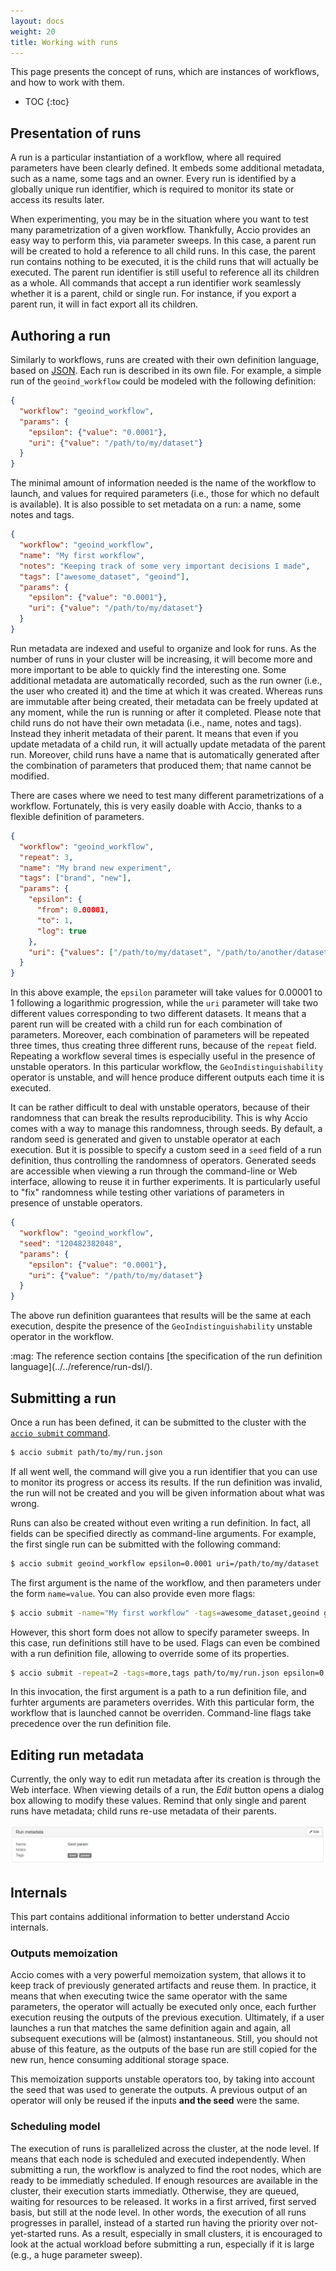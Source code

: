 ```yaml
---
layout: docs
weight: 20
title: Working with runs
---
```


This page presents the concept of runs, which are instances of workflows, and how to work with them.

* TOC
{:toc}

## Presentation of runs
A run is a particular instantiation of a workflow, where all required parameters have been clearly defined.
It embeds some additional metadata, such as a name, some tags and an owner.
Every run is identified by a globally unique run identifier, which is required to monitor its state or access its results later.

When experimenting, you may be in the situation where you want to test many parametrization of a given workflow.
Thankfully, Accio provides an easy way to perform this, via parameter sweeps.
In this case, a parent run will be created to hold a reference to all child runs.
In this case, the parent run contains nothing to be executed, it is the child runs that will actually be executed.
The parent run identifier is still useful to reference all its children as a whole.
All commands that accept a run identifier work seamlessly whether it is a parent, child or single run.
For instance, if you export a parent run, it will in fact export all its children.

## Authoring a run
Similarly to workflows, runs are created with their own definition language, based on [JSON](https://en.wikipedia.org/wiki/JSON).
Each run is described in its own file.
For example, a simple run of the `geoind_workflow` could be modeled with the following definition:

```json
{
  "workflow": "geoind_workflow",
  "params": {
    "epsilon": {"value": "0.0001"},
    "uri": {"value": "/path/to/my/dataset"}
  }
}
```

The minimal amount of information needed is the name of the workflow to launch, and values for required parameters (i.e., those for which no default is available).
It is also possible to set metadata on a run: a name, some notes and tags.

```json
{
  "workflow": "geoind_workflow",
  "name": "My first workflow",
  "notes": "Keeping track of some very important decisions I made",
  "tags": ["awesome_dataset", "geoind"],
  "params": {
    "epsilon": {"value": "0.0001"},
    "uri": {"value": "/path/to/my/dataset"}
  }
}
```

Run metadata are indexed and useful to organize and look for runs.
As the number of runs in your cluster will be increasing, it will become more and more important to be able to quickly find the interesting one.
Some additional metadata are automatically recorded, such as the run owner (i.e., the user who created it) and the time at which it was created.
Whereas runs are immutable after being created, their metadata can be freely updated at any moment, while the run is running or after it completed.
Please note that child runs do not have their own metadata (i.e., name, notes and tags).
Instead they inherit metadata of their parent.
It means that even if you update metadata of a child run, it will actually update metadata of the parent run.
Moreover, child runs have a name that is automatically generated after the combination of parameters that produced them;
that name cannot be modified.

There are cases where we need to test many different parametrizations of a workflow.
Fortunately, this is very easily doable with Accio, thanks to a flexible definition of parameters.

```json
{
  "workflow": "geoind_workflow",
  "repeat": 3,
  "name": "My brand new experiment",
  "tags": ["brand", "new"],
  "params": {
    "epsilon": {
      "from": 0.00001,
      "to": 1,
      "log": true
    },
    "uri": {"values": ["/path/to/my/dataset", "/path/to/another/dataset"]}
  }
}
```

In this above example, the `epsilon` parameter will take values for 0.00001 to 1 following a logarithmic progression, while the `uri` parameter will take two different values corresponding to two different datasets.
It means that a parent run will be created with a child run for each combination of parameters.
Moreover, each combination of parameters will be repeated three times, thus creating three different runs, because of the `repeat` field.
Repeating a workflow several times is especially useful in the presence of unstable operators.
In this particular workflow, the `GeoIndistinguishability` operator is unstable, and will hence produce different outputs each time it is executed.

It can be rather difficult to deal with unstable operators, because of their randomness that can break the results reproducibility.
This is why Accio comes with a way to manage this randomness, through seeds.
By default, a random seed is generated and given to unstable operator at each execution.
But it is possible to specify a custom seed in a `seed` field of a run definition, thus controlling the randomness of operators.
Generated seeds are accessible when viewing a run through the command-line or Web interface, allowing to reuse it in further experiments.
It is particularly useful to "fix" randomness while testing other variations of parameters in presence of unstable operators.

```json
{
  "workflow": "geoind_workflow",
  "seed": "120482382048",
  "params": {
    "epsilon": {"value": "0.0001"},
    "uri": {"value": "/path/to/my/dataset"}
  }
}
```

The above run definition guarantees that results will be the same at each execution, despite the presence of the `GeoIndistinguishability` unstable operator in the workflow.

<div class="alert alert-info" markdown="1">
  :mag: The reference section contains [the specification of the run definition language](../../reference/run-dsl/).
</div>

## Submitting a run
Once a run has been defined, it can be submitted to the cluster with the [`accio submit` command](../../reference/commands/submit.html).

```bash
$ accio submit path/to/my/run.json
```

If all went well, the command will give you a run identifier that you can use to monitor its progress or access its results.
If the run definition was invalid, the run will not be created and you will be given information about what was wrong.

Runs can also be created without even writing a run definition.
In fact, all fields can be specified directly as command-line arguments.
For example, the first single run can be submitted with the following command:

```bash
$ accio submit geoind_workflow epsilon=0.0001 uri=/path/to/my/dataset
```

The first argument is the name of the workflow, and then parameters under the form `name=value`.
You can also provide even more flags:

```bash
$ accio submit -name="My first workflow" -tags=awesome_dataset,geoind geoind_workflow epsilon=0.0001 uri=/path/to/my/dataset
```

However, this short form does not allow to specify parameter sweeps.
In this case, run definitions still have to be used.
Flags can even be combined with a run definition file, allowing to override some of its properties.

```bash
$ accio submit -repeat=2 -tags=more,tags path/to/my/run.json epsilon=0.01
```

In this invocation, the first argument is a path to a run definition file, and furhter arguments are parameters overrides.
With this particular form, the workflow that is launched cannot be overriden.
Command-line flags take precedence over the run definition file.

## Editing run metadata
Currently, the only way to edit run metadata after its creation is through the Web interface.
When viewing details of a run, the *Edit* button opens a dialog box allowing to modify these values.
Remind that only single and parent runs have metadata; child runs re-use metadata of their parents.

![Run metadata](../../images/ui/run_metadata.png)

## Internals
This part contains additional information to better understand Accio internals.

### Outputs memoization
Accio comes with a very powerful memoization system, that allows it to keep track of previously generated artifacts and reuse them.
In practice, it means that when executing twice the same operator with the same parameters, the operator will actually be executed only once, each further execution reusing the outputs of the previous execution.
Ultimately, if a user launches a run that matches the same definition again and again, all subsequent executions will be (almost) instantaneous.
Still, you should not abuse of this feature, as the outputs of the base run are still copied for the new run, hence consuming additional storage space.

This memoization supports unstable operators too, by taking into account the seed that was used to generate the outputs.
A previous output of an operator will only be reused if the inputs **and the seed** were the same.

### Scheduling model
The execution of runs is parallelized across the cluster, at the node level.
If means that each node is scheduled and executed independently.
When submitting a run, the workflow is analyzed to find the root nodes, which are ready to be immediatly scheduled.
If enough resources are available in the cluster, their execution starts immediatly.
Otherwise, they are queued, waiting for resources to be released.
It works in a first arrived, first served basis, but still at the node level.
In other words, the execution of all runs progresses in parallel, instead of a started run having the priority over not-yet-started runs.
As a result, especially in small clusters, it is encouraged to look at the actual workload before submitting a run, especially if it is large (e.g., a huge parameter sweep).
